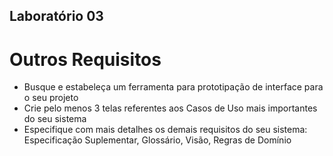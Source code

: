 ## Laboratório 03

# Outros Requisitos

* Busque e estabeleça um ferramenta para prototipação de interface para o seu projeto
* Crie pelo menos 3 telas referentes aos Casos de Uso mais importantes do seu sistema
* Especifique com mais detalhes os demais requisitos do seu sistema: Especificação Suplementar, Glossário, Visão, Regras de Domínio
